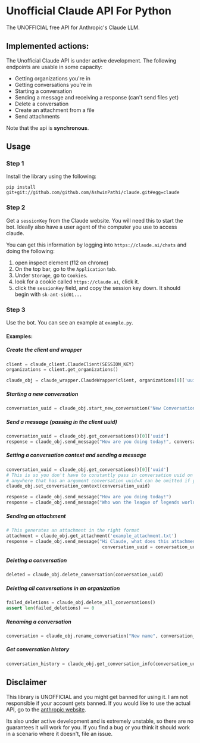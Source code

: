 # Unofficial Claude API For Python

The UNOFFICIAL free API for Anthropic's Claude LLM.

## Implemented actions:
The Unofficial Claude API is under active development. The following endpoints are usable in some capacity:

- Getting organizations you're in
- Getting conversations you're in
- Starting a conversation
- Sending a message and receiving a response (can't send files yet)
- Delete a conversation
- Create an attachment from a file
- Send attachments

Note that the api is __**synchronous**__.


## Usage

### Step 1
Install the library using the following:
```
pip install git+git://github.com/github.com/AshwinPathi/claude.git#egg=claude
```

### Step 2
Get a `sessionKey` from the Claude website. You will need this to start the bot. Ideally also have a user agent of the computer you use to access claude.

You can get this information by logging into `https://claude.ai/chats` and doing the following:

1. open inspect element (f12 on chrome)
2. On the top bar, go to the `Application` tab.
3. Under `Storage`, go to `Cookies`.
4. look for a cookie called `https://claude.ai`, click it.
5. click the `sessionKey` field, and copy the session key down. It should begin with `sk-ant-sid01...`


### Step 3
Use the bot. You can see an example at `example.py`.

#### Examples:

##### Create the client and wrapper
```py
client = claude_client.ClaudeClient(SESSION_KEY)
organizations = client.get_organizations()

claude_obj = claude_wrapper.ClaudeWrapper(client, organizations[0]['uuid'])
```

##### Starting a new conversation
```py
conversation_uuid = claude_obj.start_new_conversation("New Conversation", "Hi Claude!")
```

##### Send a message (passing in the client uuid)
```py
conversation_uuid = claude_obj.get_conversations()[0]['uuid']
response = claude_obj.send_message("How are you doing today!", conversation_uuid=conversation_uuid)
```

##### Setting a conversation context and sending a message
```py
conversation_uuid = claude_obj.get_conversations()[0]['uuid']
# This is so you don't have to constantly pass in conversation uuid on every call that requires it.
# anywhere that has an argument conversation_uuid=X can be omitted if you set the conversation context.
claude_obj.set_conversation_context(conversation_uuid)

response = claude_obj.send_message("How are you doing today!")
response = claude_obj.send_message("Who won the league of legends worlds 2022 finals?")
```

##### Sending an attachment
```py
# This generates an attachment in the right format
attachment = claude_obj.get_attachment('example_attachment.txt')
response = claude_obj.send_message("Hi Claude, what does this attachment say?", attachments=[attachment],
                                    conversation_uuid = conversation_uuid)
```

##### Deleting a conversation
```py
deleted = claude_obj.delete_conversation(conversation_uuid)
```

##### Deleting all conversations in an organization
```py
failed_deletions = claude_obj.delete_all_conversations()
assert len(failed_deletions) == 0
```

##### Renaming a conversation
```py
conversation = claude_obj.rename_conversation("New name", conversation_uuid = conversation_uuid)
```

##### Get conversation history
```py
conversation_history = claude_obj.get_conversation_info(conversation_uuid = conversation_uuid)
```


## Disclaimer
This library is UNOFFICIAL and you might get banned for using it. I am not responsible if your account gets banned. If you would like to use the actual API, go to the [anthropic website](https://docs.anthropic.com/claude/docs).

Its also under active development and is extremely unstable, so there are no guarantees it will work for you. If you find a bug or you think it should work in a scenario where it doesn't, file an issue.

